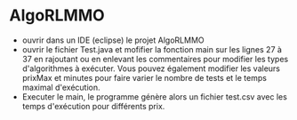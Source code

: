 # AlgoRLMMO

* ouvrir dans un IDE (eclipse) le projet AlgoRLMMO
* ouvrir le fichier Test.java et mofifier la fonction main sur les lignes 27 à 37 en rajoutant ou en enlevant les commentaires pour modifier les types d'algorithmes à exécuter. Vous pouvez également modifier les valeurs prixMax et minutes pour faire varier le nombre de tests et le temps maximal d'exécution. 
* Executer le main, le programme génère alors un fichier test.csv avec les temps d'exécution pour différents prix.


